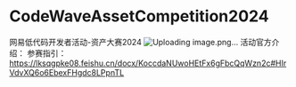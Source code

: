 # CodeWaveAssetCompetition2024
网易低代码开发者活动-资产大赛2024
![Uploading image.png…]()
活动官方介绍：
参赛指引：https://lksqgpke08.feishu.cn/docx/KoccdaNUwoHEtFx6gFbcQqWzn2c#HIrVdvXQ6o6EbexFHgdc8LPpnTL
